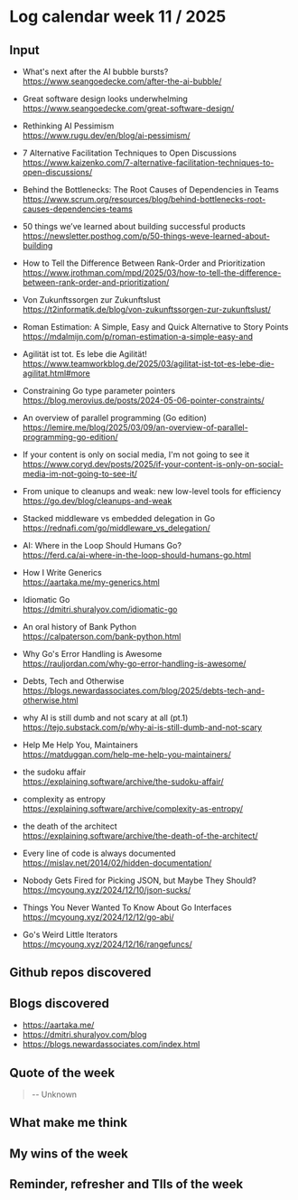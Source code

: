 # Log calendar week 11 / 2025


## Input

- What's next after the AI bubble bursts?  
https://www.seangoedecke.com/after-the-ai-bubble/
- Great software design looks underwhelming  
https://www.seangoedecke.com/great-software-design/
- Rethinking AI Pessimism  
https://www.rugu.dev/en/blog/ai-pessimism/
- 7 Alternative Facilitation Techniques to Open Discussions  
https://www.kaizenko.com/7-alternative-facilitation-techniques-to-open-discussions/
- Behind the Bottlenecks: The Root Causes of Dependencies in Teams  
https://www.scrum.org/resources/blog/behind-bottlenecks-root-causes-dependencies-teams
- 50 things we’ve learned about building successful products  
https://newsletter.posthog.com/p/50-things-weve-learned-about-building
- How to Tell the Difference Between Rank-Order and Prioritization  
https://www.jrothman.com/mpd/2025/03/how-to-tell-the-difference-between-rank-order-and-prioritization/
- Von Zukunftssorgen zur Zukunftslust  
https://t2informatik.de/blog/von-zukunftssorgen-zur-zukunftslust/
- Roman Estimation: A Simple, Easy and Quick Alternative to Story Points  
https://mdalmijn.com/p/roman-estimation-a-simple-easy-and
- Agilität ist tot. Es lebe die Agilität!  
https://www.teamworkblog.de/2025/03/agilitat-ist-tot-es-lebe-die-agilitat.html#more
- Constraining Go type parameter pointers  
https://blog.merovius.de/posts/2024-05-06-pointer-constraints/
- An overview of parallel programming (Go edition)  
https://lemire.me/blog/2025/03/09/an-overview-of-parallel-programming-go-edition/

- If your content is only on social media, I'm not going to see it  
https://www.coryd.dev/posts/2025/if-your-content-is-only-on-social-media-im-not-going-to-see-it/
- From unique to cleanups and weak: new low-level tools for efficiency  
https://go.dev/blog/cleanups-and-weak
- Stacked middleware vs embedded delegation in Go  
https://rednafi.com/go/middleware_vs_delegation/
- AI: Where in the Loop Should Humans Go?  
https://ferd.ca/ai-where-in-the-loop-should-humans-go.html


- How I Write Generics  
https://aartaka.me/my-generics.html

- Idiomatic Go  
https://dmitri.shuralyov.com/idiomatic-go

- An oral history of Bank Python  
https://calpaterson.com/bank-python.html
- Why Go's Error Handling is Awesome  
https://rauljordan.com/why-go-error-handling-is-awesome/

- Debts, Tech and Otherwise  
https://blogs.newardassociates.com/blog/2025/debts-tech-and-otherwise.html

- why AI is still dumb and not scary at all (pt.1)  
https://tejo.substack.com/p/why-ai-is-still-dumb-and-not-scary
- Help Me Help You, Maintainers  
https://matduggan.com/help-me-help-you-maintainers/

- the sudoku affair  
https://explaining.software/archive/the-sudoku-affair/

- complexity as entropy  
https://explaining.software/archive/complexity-as-entropy/

- the death of the architect  
https://explaining.software/archive/the-death-of-the-architect/

- Every line of code is always documented  
https://mislav.net/2014/02/hidden-documentation/

- Nobody Gets Fired for Picking JSON, but Maybe They Should?  
https://mcyoung.xyz/2024/12/10/json-sucks/
- Things You Never Wanted To Know About Go Interfaces  
https://mcyoung.xyz/2024/12/12/go-abi/
- Go's Weird Little Iterators  
https://mcyoung.xyz/2024/12/16/rangefuncs/



## Github repos discovered

## Blogs discovered
- https://aartaka.me/
- https://dmitri.shuralyov.com/blog
- https://blogs.newardassociates.com/index.html

## Quote of the week

>
>
> -- Unknown

## What make me think

## My wins of the week

## Reminder, refresher and TIls of the week
